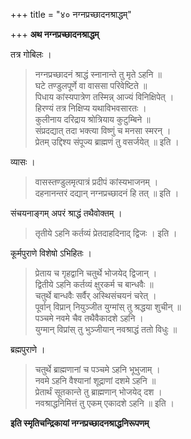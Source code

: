 +++
title = "४० नग्नप्रच्छादनश्राद्धम्"

+++
**अथ नग्नप्रच्छादनश्राद्धम्**

तत्र गोबिलः ।

> नग्नप्रच्छादनं श्राद्धं स्नानान्ते तु मृते ऽहनि ॥  
> घटे तण्डुलपूर्णे वा वाससा परिवेष्टिते ॥  
> पिधाय कांस्यपात्रेण तस्मिन्न् आज्यं विनिक्षिपेत् ।  
> हिरण्यं तत्र निक्षिप्य यथाविभवसारतः ।  
> कुलीनाय दरिद्राय श्रोत्रियाय कुटुम्बिने ॥  
> संप्रदद्यात् तदा भक्त्या विष्णुं च मनसा स्मरन् ।  
> प्रेतम् उद्दिश्य संपूज्य ब्राह्मणं तु वसर्जयेत् ॥ इति ।

व्यासः ।

> वासस्तण्डुलमृत्पात्रं प्रदीपं कांस्यभाजनम् ।  
> दहनानन्तरं दद्यान् नग्नप्रच्छादनं हि तत् ॥ इति ।

संचयनाङ्गम् अपरं श्राद्धं तथैवोक्तम् ।

> तृतीये ऽहनि कर्तव्यं प्रेतदाहदिनाद् द्विजः । इति ।

कूर्मपुराणे विशेषो ऽभिहितः ।

> प्रेताय च गृहद्वानि चतुर्थे भोजयेद् द्विजान् ।  
> द्वितीये ऽहनि कर्तव्यं क्षुरकर्म च बान्धवैः ॥  
> चतुर्थे बान्धवैः सर्वैर् अस्थिसंचयनं चरेत् ।  
> पूर्वान् विप्रान् नियुञ्जीत युग्मांस् तु श्रद्धया शुचीन् ॥  
> पञ्चमे नवमे चैव तथैवैकादशे ऽहनि ।  
> युग्मान् विप्रांस् तु भुञ्जीयान् नवश्राद्धं ततो विधुः ॥

ब्रह्मपुराणे ।

> चतुर्थे ब्राह्मणानां च पञ्चमे ऽहनि भूभुजाम् ।  
> नवमे ऽहनि वैश्यानां शूद्राणां दशमे ऽहनि ॥  
> प्रेतार्थं सूतकान्ते तु ब्राह्मणान् भोजयेद् दश ।  
> नवश्राद्धनिमित्तं तु एकम् एकादशे ऽहनि ॥ इति ।

**इति स्मृतिचन्द्रिकायां नग्नप्रच्छादनश्राद्धनिरूपणम्**
